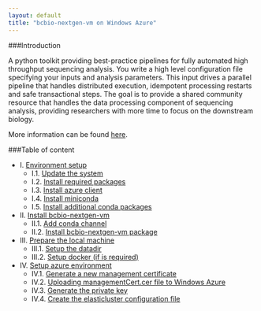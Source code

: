 ```yaml
---
layout: default
title: "bcbio-nextgen-vm on Windows Azure"
---
```


###Introduction

A python toolkit providing best-practice pipelines for fully automated high throughput sequencing analysis. You write a high level configuration file specifying your inputs and analysis parameters. This input drives a parallel pipeline that handles distributed execution, idempotent processing restarts and safe transactional steps. The goal is to provide a shared community resource that handles the data processing component of sequencing analysis, providing researchers with more time to focus on the downstream biology.

More information can be found [here](https://bcbio-nextgen.readthedocs.org/en/latest/).

###Table of content

- I. [Environment setup](doc/environment-setup.html)
    - I.1. [Update the system](doc/environment-setup.html#i1-update-the-system)
    - I.2. [Install required packages](doc/environment-setup.html#i2-install-required-packages)
    - I.3. [Install azure client](doc/environment-setup.html#i3-install-azure-client)
    - I.4. [Install miniconda](doc/environment-setup.html#i4-install-miniconda)
    - I.5. [Install additional conda packages](doc/environment-setup.html#i5-install-additional-conda-packages)
- II. [Install bcbio-nextgen-vm](doc/install-bcbio-nextgen-vm.html)
    - II.1. [Add conda channel](doc/install-bcbio-nextgen-vm.html#ii1-add-conda-channel)
    - II.2. [Install bcbio-nextgen-vm package](doc/install-bcbio-nextgen-vm.html#ii2-install-bcbio-nextgen-vm-package)
- III. [Prepare the local machine](doc/prepare-the-local-machine.html)
    - III.1. [Setup the datadir](doc/prepare-the-local-machine.html#iii1-setup-the-datadir)
    - III.2. [Setup docker (if is required)](doc/prepare-the-local-machine.html#iii2-setup-docker-if-is-required)
- IV. [Setup azure environment](doc/setup-azure-environment.html)
    - IV.1. [Generate a new management certificate](doc/setup-azure-environment.html#generate-a-new-management-certificate)
    - IV.2. [Uploading managementCert.cer file to Windows Azure](doc/setup-azure-environment.html#uploading-managementcertcer-file-to-windows-azure)
    - IV.3. [Generate the private key](doc/setup-azure-environment.html#generate-the-private-key)
    - IV.4. [Create the elasticluster configuration file](doc/setup-azure-environment.html#create-the-elasticluster-configuration-file)
